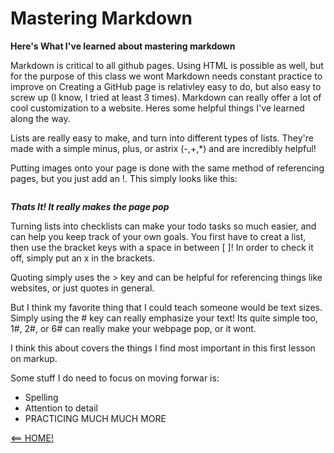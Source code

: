
# Mastering Markdown 

**Here's What I've learned about mastering markdown**

Markdown is critical to all github pages. Using HTML is possible as well, but for the purpose of this class we wont
Markdown needs constant practice to improve on
Creating a GitHub page is relativley easy to do, but also easy to screw up (I know, I tried at least 3 times).
Markdown can really offer a lot of cool customization to a website. Heres some helpful things I've learned along the way.

Lists are really easy to make, and turn into different types of lists. They're made with a simple minus, plus, or astrix (-,+,*) and are incredibly helpful!

Putting images onto your page is done with the same method of referencing pages, but you just add an !. This simply looks like this:

![]()

***Thats It! It really makes the page pop*** 

Turning lists into checklists can make your todo tasks so much easier, and can help you keep track of your own goals. You first have to creat a list, then use the bracket keys with a space in between [ ]! In order to check it off, simply put an x in the brackets.

Quoting simply uses the > key and can be helpful for referencing things like websites, or just quotes in general.

But I think my favorite thing that I could teach someone would be text sizes. Simply using the # key can really emphasize your text! Its quite simple too, 1#, 2#, or 6# can really make your webpage pop, or it wont.

I think this about covers the things I find most important in this first lesson on markup.

Some stuff I do need to focus on moving forwar is:

 - Spelling
 - Attention to detail
 - PRACTICING MUCH MUCH MORE
 
 [<== HOME!](README.md)
